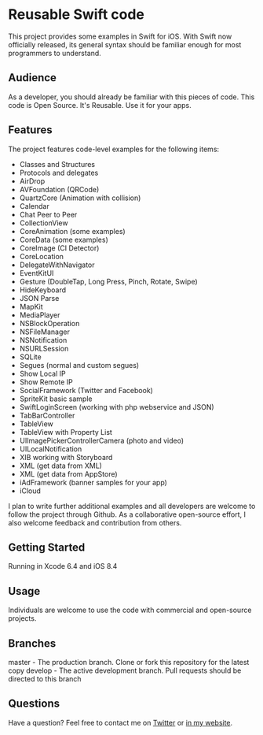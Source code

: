 
Reusable Swift code 
====================

This project provides some examples in Swift for iOS. With Swift now officially released, its general syntax should be familiar enough for most programmers to understand.

Audience
---------------------

As a developer, you should already be familiar with this pieces of code. This code is Open Source. It's Reusable. Use it for your apps.

Features
---------------------

The project features code-level examples for the following items:

+ Classes and Structures
+ Protocols and delegates
+ AirDrop
+ AVFoundation (QRCode)
+ QuartzCore (Animation with collision)
+ Calendar
+ Chat Peer to Peer
+ CollectionView
+ CoreAnimation (some examples)
+ CoreData (some examples)
+ CoreImage (CI Detector)
+ CoreLocation
+ DelegateWithNavigator
+ EventKitUI
+ Gesture (DoubleTap, Long Press, Pinch, Rotate, Swipe)
+ HideKeyboard
+ JSON Parse
+ MapKit
+ MediaPlayer
+ NSBlockOperation
+ NSFileManager
+ NSNotification
+ NSURLSession
+ SQLite
+ Segues (normal and custom segues)
+ Show Local IP
+ Show Remote IP
+ SocialFramework (Twitter and Facebook)
+ SpriteKit basic sample
+ SwiftLoginScreen (working with php webservice and JSON)
+ TabBarController
+ TableView
+ TableView with Property List
+ UIImagePickerControllerCamera (photo and video)
+ UILocalNotification
+ XIB working with Storyboard
+ XML (get data from XML)
+ XML (get data from AppStore)
+ iAdFramework (banner samples for your app)
+ iCloud


I plan to write further additional examples and all developers are welcome to follow the project through Github. As a collaborative open-source effort, I also welcome feedback and contribution from others.


Getting Started
---------------------

Running in Xcode 6.4 and iOS 8.4


Usage
---------------------

Individuals are welcome to use the code with commercial and open-source projects. 


Branches
---------------------

master - The production branch. Clone or fork this repository for the latest copy
develop - The active development branch. Pull requests should be directed to this branch


Questions
---------------------

Have a question? Feel free to contact me on <a href="http://www.twitter.com/carlosbutrondev" target="_blank">Twitter</a> or <a href="http://www.carlosbutron.es" target="_blank">in my website</a>.
